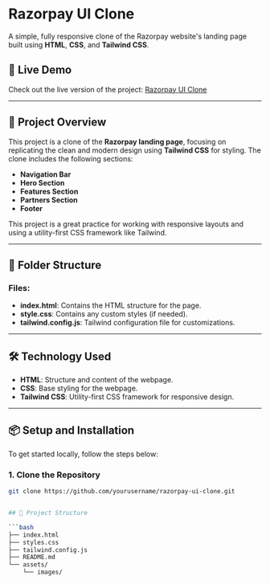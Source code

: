 # Razorpay UI Clone

A simple, fully responsive clone of the Razorpay website's landing page built using **HTML**, **CSS**, and **Tailwind CSS**.

## 🚀 Live Demo
Check out the live version of the project: [Razorpay UI Clone](https://your-live-demo-link.vercel.app)

---

## 📌 Project Overview

This project is a clone of the **Razorpay landing page**, focusing on replicating the clean and modern design using **Tailwind CSS** for styling. The clone includes the following sections:
- **Navigation Bar**
- **Hero Section**
- **Features Section**
- **Partners Section**
- **Footer**

This project is a great practice for working with responsive layouts and using a utility-first CSS framework like Tailwind.

---

## 📂 Folder Structure


### Files:
- **index.html**: Contains the HTML structure for the page.
- **style.css**: Contains any custom styles (if needed).
- **tailwind.config.js**: Tailwind configuration file for customizations.

---

## 🛠️ Technology Used

- **HTML**: Structure and content of the webpage.
- **CSS**: Base styling for the webpage.
- **Tailwind CSS**: Utility-first CSS framework for responsive design.

---

## 📦 Setup and Installation

To get started locally, follow the steps below:

### 1. Clone the Repository

```bash
git clone https://github.com/yourusername/razorpay-ui-clone.git


## 📂 Project Structure

```bash
├── index.html
├── styles.css
├── tailwind.config.js
├── README.md
└── assets/
    └── images/

